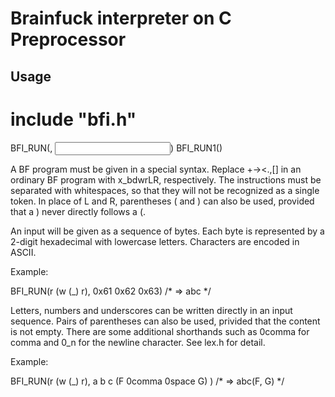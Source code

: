 # Brainfuck interpreter on C Preprocessor

## Usage

 # include "bfi.h"
 
 BFI_RUN(<bf-program>, <input>)
 BFI_RUN1(<bf-program>)

A BF program must be given in a special syntax. Replace +-><.,[] in
an ordinary BF program with x_bdwrLR, respectively. The instructions
must be separated with whitespaces, so that they will not be
recognized as a single token. In place of L and R, parentheses ( and
) can also be used, provided that a ) never directly follows a (.

An input will be given as a sequence of bytes. Each byte is
represented by a 2-digit hexadecimal with lowercase letters.
Characters are encoded in ASCII.

Example:

 BFI_RUN(r (w (_) r), 0x61 0x62 0x63) /* => abc */

Letters, numbers and underscores can be written directly in an input
sequence. Pairs of parentheses can also be used, privided that the
content is not empty. There are some additional shorthands such as
0comma for comma and 0_n for the newline character. See lex.h for
detail.

Example:

 BFI_RUN(r (w (_) r), a b c (F 0comma 0space G) ) /* => abc(F, G) */

